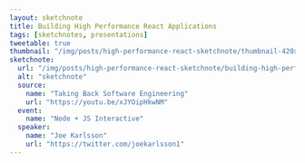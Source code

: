```yaml
---
layout: sketchnote
title: Building High Performance React Applications
tags: [sketchnotes, presentations]
tweetable: true
thumbnail: "/img/posts/high-performance-react-sketchnote/thumbnail-420x255.webp"
sketchnote:
  url: "/img/posts/high-performance-react-sketchnote/building-high-performance-react.webp"
  alt: "sketchnote"
  source:
    name: "Taking Back Software Engineering"
    url: "https://youtu.be/xJYOipHkwNM"
  event:
    name: "Node + JS Interactive"
  speaker:
    name: "Joe Karlsson"
    url: "https://twitter.com/joekarlsson1"
---
```

